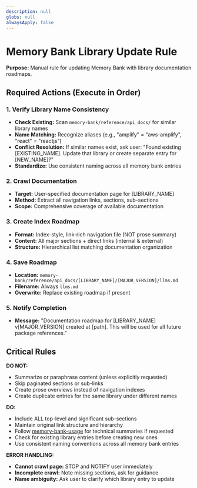 ```yaml
---
description: null
globs: null
alwaysApply: false
---
```

# Memory Bank Library Update Rule

**Purpose:** Manual rule for updating Memory Bank with library documentation roadmaps.

## Required Actions (Execute in Order)

### 1. Verify Library Name Consistency
- **Check Existing:** Scan `memory-bank/reference/api_docs/` for similar library names
- **Name Matching:** Recognize aliases (e.g., "amplify" = "aws-amplify", "react" = "reactjs")
- **Conflict Resolution:** If similar names exist, ask user: "Found existing [EXISTING_NAME]. Update that library or create separate entry for [NEW_NAME]?"
- **Standardize:** Use consistent naming across all memory bank entries

### 2. Crawl Documentation
- **Target:** User-specified documentation page for [LIBRARY_NAME]
- **Method:** Extract all navigation links, sections, sub-sections
- **Scope:** Comprehensive coverage of available documentation

### 3. Create Index Roadmap
- **Format:** Index-style, link-rich navigation file (NOT prose summary)
- **Content:** All major sections + direct links (internal & external)
- **Structure:** Hierarchical list matching documentation organization

### 4. Save Roadmap
- **Location:** `memory-bank/reference/api_docs/[LIBRARY_NAME]/[MAJOR_VERSION]/llms.md`
- **Filename:** Always `llms.md` 
- **Overwrite:** Replace existing roadmap if present

### 5. Notify Completion
- **Message:** "Documentation roadmap for [LIBRARY_NAME] v[MAJOR_VERSION] created at [path]. This will be used for all future package references."

## Critical Rules

**DO NOT:**
- Summarize or paraphrase content (unless explicitly requested)
- Skip paginated sections or sub-links
- Create prose overviews instead of navigation indexes
- Create duplicate entries for the same library under different names

**DO:**
- Include ALL top-level and significant sub-sections
- Maintain original link structure and hierarchy
- Follow [memory-bank-usage](rules/core/memory-bank-usage.md) for technical summaries if requested
- Check for existing library entries before creating new ones
- Use consistent naming conventions across all memory bank entries

**ERROR HANDLING:**
- **Cannot crawl page:** STOP and NOTIFY user immediately
- **Incomplete crawl:** Note missing sections, ask for guidance
- **Name ambiguity:** Ask user to clarify which library entry to update